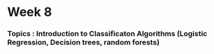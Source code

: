 # Week 8
### Topics : Introduction to Classificaton Algorithms (Logistic Regression, Decision trees, random forests)

